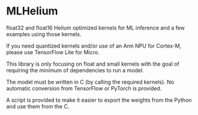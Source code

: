 # MLHelium



float32 and float16 Helium optimized kernels for ML inference and a few examples using those kernels.

If you need quantized kernels and/or use of an Arm NPU for Cortex-M, please use TensorFlow Lite for Micro.

This library is only focusing on float and small kernels with the goal of requiring the minimum of dependencies to run a model.

The model must be written in C (by calling the required kernels). No automatic conversion from TensorFlow or PyTorch is provided.

A script is provided to make it easier to export the weights from the Python and use them from the C.

